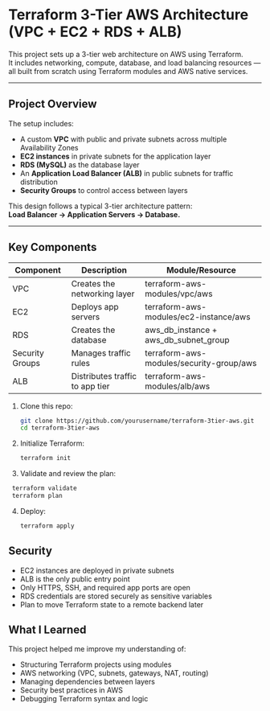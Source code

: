 # Terraform 3-Tier AWS Architecture (VPC + EC2 + RDS + ALB)

This project sets up a 3-tier web architecture on AWS using Terraform.  
It includes networking, compute, database, and load balancing resources — all built from scratch using Terraform modules and AWS native services.

---

## Project Overview

The setup includes:

- A custom **VPC** with public and private subnets across multiple Availability Zones  
- **EC2 instances** in private subnets for the application layer  
- **RDS (MySQL)** as the database layer  
- An **Application Load Balancer (ALB)** in public subnets for traffic distribution  
- **Security Groups** to control access between layers

This design follows a typical 3-tier architecture pattern:  
**Load Balancer → Application Servers → Database.**

---

## Key Components

| Component | Description | Module/Resource |
|------------|--------------|----------------|
| VPC | Creates the networking layer | terraform-aws-modules/vpc/aws |
| EC2 | Deploys app servers | terraform-aws-modules/ec2-instance/aws |
| RDS | Creates the database | aws_db_instance + aws_db_subnet_group |
| Security Groups | Manages traffic rules | terraform-aws-modules/security-group/aws |
| ALB | Distributes traffic to app tier | terraform-aws-modules/alb/aws |

1. Clone this repo:
   ```bash
   git clone https://github.com/yourusername/terraform-3tier-aws.git
   cd terraform-3tier-aws
   ```
2. Initialize Terraform:
   ```bash
   terraform init
   ```
3. Validate and review the plan:
  ```bash
   terraform validate
   terraform plan
   ```
4. Deploy:
   ```bash
   terraform apply
   ```

## Security

- EC2 instances are deployed in private subnets
- ALB is the only public entry point
- Only HTTPS, SSH, and required app ports are open
- RDS credentials are stored securely as sensitive variables
- Plan to move Terraform state to a remote backend later

## What I Learned

This project helped me improve my understanding of:

- Structuring Terraform projects using modules
- AWS networking (VPC, subnets, gateways, NAT, routing)
- Managing dependencies between layers
- Security best practices in AWS
- Debugging Terraform syntax and logic
